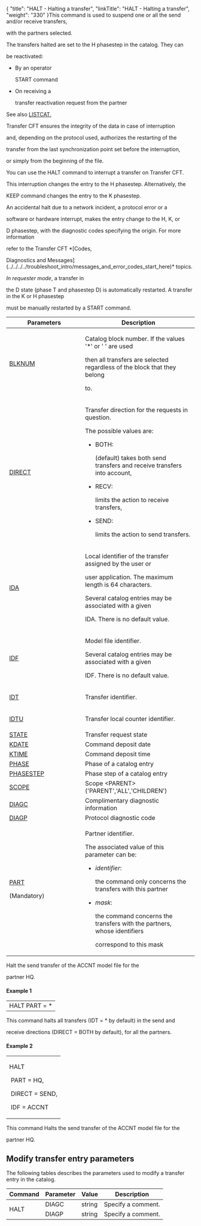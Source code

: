 {
    "title": "HALT - Halting a transfer",
    "linkTitle": "HALT - Halting a transfer",
    "weight": "330"
}This command is used to suspend one or all the send and/or receive transfers,
with the partners selected.

The transfers halted are set to the H phasestep in the catalog. They can
be reactivated:

-   By an operator
    START command
-   On receiving a
    transfer reactivation request from the partner

See also [LISTCAT.](../../monitoring_cftutil_intro/listcat_command)

Transfer CFT ensures the integrity of the data in case of interruption
and, depending on the protocol used, authorizes the restarting of the
transfer from the last synchronization point set before the interruption,
or simply from the beginning of the file.

You can use the HALT command to interrupt a transfer on Transfer CFT.
This interruption changes the entry to the H phasestep. Alternatively, the
KEEP command changes the entry to the K phasestep.

An accidental halt due to a network incident, a protocol error or a
software or hardware interrupt, makes the entry change to the H, K, or
D phasestep, with the diagnostic codes specifying the origin. For more information
refer to the Transfer CFT *[Codes,
Diagnostics and Messages](../../../../troubleshoot_intro/messages_and_error_codes_start_here)* topics.

*In requester mode*, a transfer in
the D state (phase T and phasestep D) is automatically restarted. A transfer in the K or H phasestep
must be manually restarted by a START command.

<table data-cellspacing="0" width="90%">
<thead>
<tr class="header">
<th>Parameters</th>
<th>Description</th>
</tr>
</thead>
<tbody>
<tr class="odd" data-valign="top">
<td><p><a href="../../../command_summary/parameter_intro/blknum">BLKNUM</a></p></td>
<td width="59.777%"><p>Catalog block number. If the values '*' or ' ' are used
then all transfers are selected regardless of the block that they belong
to.</p></td>
</tr>
<tr class="even" data-valign="top">
<td><p><a href="../../../command_summary/parameter_intro/direct">DIRECT</a> </p></td>
<td width="59.777%"><p>Transfer direction for the requests in question.</p>
<p>The possible values are:</p>
<ul>
<li>BOTH:
(default) takes both send transfers and receive transfers into account,</li>
<li>RECV:
limits the action to receive transfers,</li>
<li>SEND:
limits the action to send transfers.</li>
</ul></td>
</tr>
<tr class="odd" data-valign="top">
<td><p><a href="../../../command_summary/parameter_intro/ida">IDA</a> </p></td>
<td width="59.777%"><p>Local identifier of the transfer assigned by the user or
user application. The maximum length is 64 characters.</p>
<p>Several catalog entries may be associated with a given
IDA. There is no default value.</p></td>
</tr>
<tr class="even" data-valign="top">
<td><p><a href="../../../command_summary/parameter_intro/idf">IDF</a> </p></td>
<td width="59.777%"><p>Model file identifier.</p>
<p>Several catalog entries may be associated with a given
IDF. There is no default value.</p></td>
</tr>
<tr class="odd" data-valign="top">
<td><p><a href="../../../command_summary/parameter_intro/idu">IDT</a> </p></td>
<td width="59.777%"><p>Transfer identifier.</p></td>
</tr>
<tr class="even" data-valign="top">
<td><p><a href="../../../command_summary/parameter_intro/idtu">IDTU</a> </p></td>
<td width="59.777%"><p>Transfer local counter identifier.</p></td>
</tr>
<tr class="odd" data-valign="top">
<td><a href="../../../command_summary/parameter_intro/state">STATE</a></td>
<td width="59.777%">Transfer request state</td>
</tr>
<tr class="even" data-valign="top">
<td><a href="kdate.htm">KDATE</a></td>
<td width="59.777%">Command deposit date</td>
</tr>
<tr class="odd" data-valign="top">
<td><a href="ktime.htm">KTIME</a></td>
<td width="59.777%">Command deposit time</td>
</tr>
<tr class="even" data-valign="top">
<td><a href="phase.htm">PHASE</a></td>
<td width="59.777%">Phase of a catalog entry</td>
</tr>
<tr class="odd" data-valign="top">
<td><a href="phasestep.htm">PHASESTEP</a></td>
<td width="59.777%">Phase step of a catalog entry</td>
</tr>
<tr class="even" data-valign="top">
<td><a href="../../../command_summary/parameter_intro/scope">SCOPE</a></td>
<td width="59.777%">Scope &lt;PARENT&gt; ('PARENT','ALL','CHILDREN')</td>
</tr>
<tr class="odd" data-valign="top">
<td><a href="diagc.htm">DIAGC</a></td>
<td width="59.777%">Complimentary diagnostic information</td>
</tr>
<tr class="even" data-valign="top">
<td><a href="../../../command_summary/parameter_intro/diagp">DIAGP</a></td>
<td width="59.777%">Protocol diagnostic code</td>
</tr>
<tr class="odd" data-valign="top">
<td><p><a href="../../../command_summary/parameter_intro/part">PART</a> </p>
<p>(Mandatory)</p></td>
<td width="59.777%"><p>Partner identifier.</p>
<p>The associated value of this parameter can be:</p>
<ul>
<li><em>identifier</em>:
the command only concerns the transfers with this partner</li>
<li><em>mask</em>:
the command concerns the transfers with the partners, whose identifiers
correspond to this mask</li>
</ul></td>
</tr>
</tbody>
</table>

Halt the send transfer of the ACCNT model file for the
partner HQ.

#### Example 1

<table data-cellspacing="0">
<tbody>
<tr class="odd">
<td>HALT PART = *</td>
</tr>
</tbody>
</table>

This command halts all transfers (IDT = \* by default) in the send and
receive directions (DIRECT = BOTH by default), for all the partners.

#### Example 2

<table data-cellspacing="0">
<tbody>
<tr class="odd">
<td><p>HALT</p>
<p> PART = HQ,</p>
<p> DIRECT = SEND,</p>
<p> IDF = ACCNT</p></td>
</tr>
</tbody>
</table>

This command Halts the send transfer of the ACCNT model file for the
partner HQ.

## Modify transfer entry parameters

The following tables describes the parameters used to modify a transfer entry in the catalog.

<table data-cellspacing="0">
<thead>
<tr class="header">
<th>Command</th>
<th>Parameter</th>
<th>Value</th>
<th>Description</th>
</tr>
</thead>
<tbody>
<tr class="odd">
<td rowspan="2">HALT</td>
<td>DIAGC</td>
<td>string</td>
<td>Specify a comment.</td>
</tr>
<tr class="even">
<td>DIAGP</td>
<td>string</td>
<td>Specify a comment.</td>
</tr>
</tbody>
</table>
